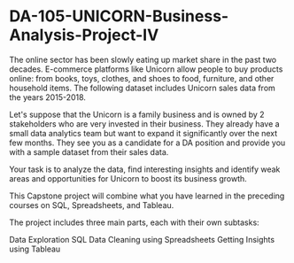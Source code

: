 # DA-105-UNICORN-Business-Analysis-Project-IV

The online sector has been slowly eating up market share in the past two decades. E-commerce platforms like Unicorn allow people to buy products online: from books, toys, clothes, and shoes to food, furniture, and other household items. The following dataset includes Unicorn sales data from the years 2015-2018.


Let's suppose that the Unicorn is a family business and is owned by 2 stakeholders who are very invested in their business. They already have a small data analytics team but want to expand it significantly over the next few months. They see you as a candidate for a DA position and provide you with a sample dataset from their sales data.


Your task is to analyze the data, find interesting insights and identify weak areas and opportunities for Unicorn to boost its business growth.



This Capstone project will combine what you have learned in the preceding courses on SQL, Spreadsheets, and Tableau. 

The project includes three main parts, each with their own subtasks:

Data Exploration SQL
Data Cleaning using Spreadsheets
Getting Insights using Tableau
